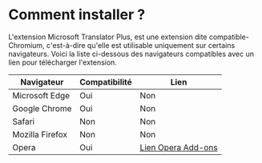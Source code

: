 # Comment installer ?
L'extension Microsoft Translator Plus, est une extension dite compatible-Chromium, c'est-à-dire qu'elle est utilisable uniquement sur certains navigateurs. Voici la liste ci-dessous des navigateurs compatibles avec un lien pour télécharger l'extension.

| Navigateur       | Compatibilité      | Lien |
| ---------------- | ------------------ | ---- |
| Microsoft Edge   | Oui                | Non  |
| Google Chrome    | Oui                | Non  |
| Safari           | Non                | Non  |
| Mozilla Firefox  | Non                | Non  |
| Opera            | Oui                | [Lien Opera Add-ons](https://addons.opera.com/fr/extensions/details/microsoft-translator-plus/) |
